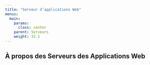 ```yaml
---
title: "Serveur d’applications Web"
menus: 
  main:
    params:
      class: center
    parent: Serveurs
    weight: 33.1
---
```


## À propos des Serveurs des Applications Web
